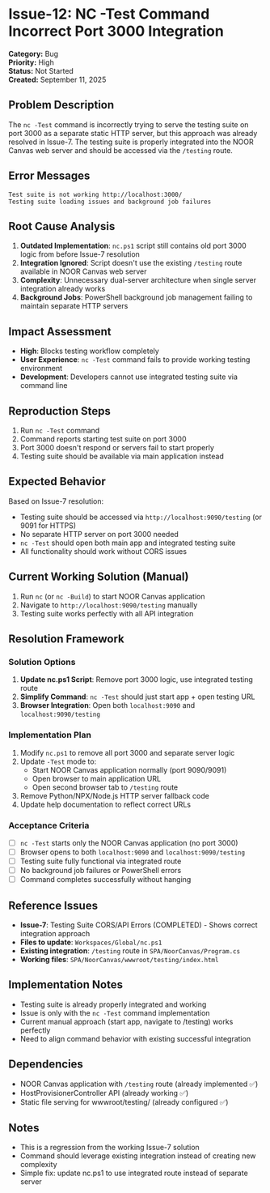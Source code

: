 # Issue-12: NC -Test Command Incorrect Port 3000 Integration

**Category:** Bug  
**Priority:** High  
**Status:** Not Started  
**Created:** September 11, 2025  

## **Problem Description**
The `nc -Test` command is incorrectly trying to serve the testing suite on port 3000 as a separate static HTTP server, but this approach was already resolved in Issue-7. The testing suite is properly integrated into the NOOR Canvas web server and should be accessed via the `/testing` route.

## **Error Messages**
```
Test suite is not working http://localhost:3000/
Testing suite loading issues and background job failures
```

## **Root Cause Analysis**
1. **Outdated Implementation**: `nc.ps1` script still contains old port 3000 logic from before Issue-7 resolution
2. **Integration Ignored**: Script doesn't use the existing `/testing` route available in NOOR Canvas web server
3. **Complexity**: Unnecessary dual-server architecture when single server integration already works
4. **Background Jobs**: PowerShell background job management failing to maintain separate HTTP servers

## **Impact Assessment**
- **High**: Blocks testing workflow completely
- **User Experience**: `nc -Test` command fails to provide working testing environment
- **Development**: Developers cannot use integrated testing suite via command line

## **Reproduction Steps**
1. Run `nc -Test` command
2. Command reports starting test suite on port 3000
3. Port 3000 doesn't respond or servers fail to start properly
4. Testing suite should be available via main application instead

## **Expected Behavior**
Based on Issue-7 resolution:
- Testing suite should be accessed via `http://localhost:9090/testing` (or 9091 for HTTPS)
- No separate HTTP server on port 3000 needed
- `nc -Test` should open both main app and integrated testing suite
- All functionality should work without CORS issues

## **Current Working Solution (Manual)**
1. Run `nc` (or `nc -Build`) to start NOOR Canvas application
2. Navigate to `http://localhost:9090/testing` manually
3. Testing suite works perfectly with all API integration

## **Resolution Framework**

### **Solution Options**
1. **Update nc.ps1 Script**: Remove port 3000 logic, use integrated testing route
2. **Simplify Command**: `nc -Test` should just start app + open testing URL
3. **Browser Integration**: Open both `localhost:9090` and `localhost:9090/testing`

### **Implementation Plan**
1. Modify `nc.ps1` to remove all port 3000 and separate server logic
2. Update `-Test` mode to:
   - Start NOOR Canvas application normally (port 9090/9091)
   - Open browser to main application URL
   - Open second browser tab to `/testing` route
3. Remove Python/NPX/Node.js HTTP server fallback code
4. Update help documentation to reflect correct URLs

### **Acceptance Criteria**
- [ ] `nc -Test` starts only the NOOR Canvas application (no port 3000)
- [ ] Browser opens to both `localhost:9090` and `localhost:9090/testing`
- [ ] Testing suite fully functional via integrated route
- [ ] No background job failures or PowerShell errors
- [ ] Command completes successfully without hanging

## **Reference Issues**
- **Issue-7**: Testing Suite CORS/API Errors (COMPLETED) - Shows correct integration approach
- **Files to update**: `Workspaces/Global/nc.ps1`
- **Existing integration**: `/testing` route in `SPA/NoorCanvas/Program.cs`
- **Working files**: `SPA/NoorCanvas/wwwroot/testing/index.html`

## **Implementation Notes**
- Testing suite is already properly integrated and working
- Issue is only with the `nc -Test` command implementation
- Current manual approach (start app, navigate to /testing) works perfectly
- Need to align command behavior with existing successful integration

## **Dependencies**
- NOOR Canvas application with `/testing` route (already implemented ✅)
- HostProvisionerController API (already working ✅)
- Static file serving for wwwroot/testing/ (already configured ✅)

## **Notes**
- This is a regression from the working Issue-7 solution
- Command should leverage existing integration instead of creating new complexity
- Simple fix: update nc.ps1 to use integrated route instead of separate server
